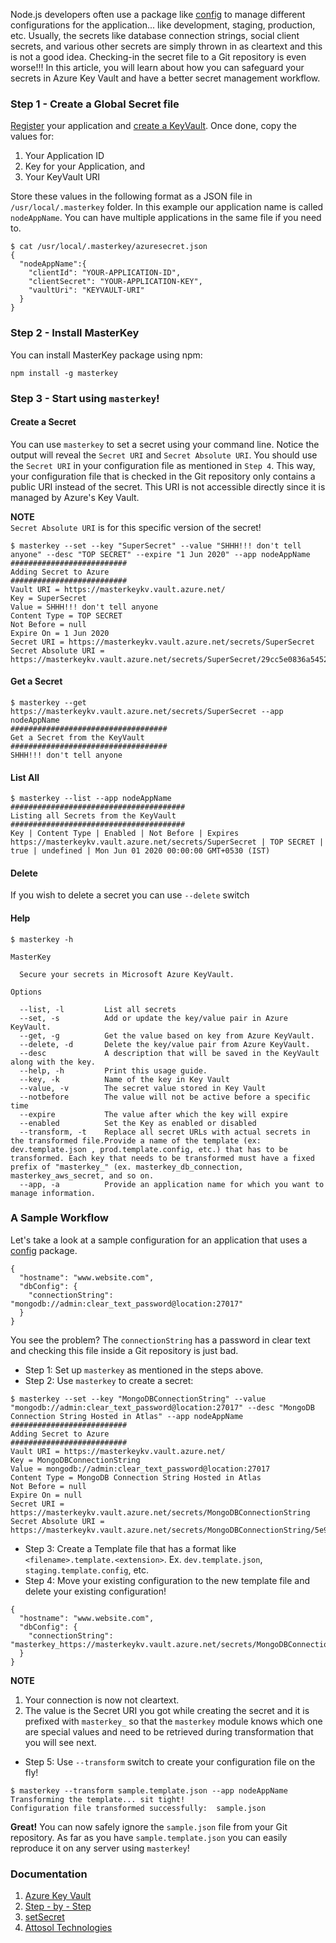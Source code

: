 Node.js developers often use a package like [config](https://www.npmjs.com/package/config) to manage different configurations for the application... like development, staging, production, etc. Usually, the secrets like database connection strings, social client secrets, and various other secrets are simply thrown in as cleartext and this is not a good idea. Checking-in the secret file to a Git repository is even worse!!! In this article, you will learn about how you can safeguard your secrets in Azure Key Vault and have a better secret management workflow.

### Step 1 - Create a Global Secret file
[Register](https://docs.microsoft.com/en-us/azure/key-vault/key-vault-get-started#a-idregisteraregister-an-application-with-azure-active-directory) your application and [create a KeyVault](https://docs.microsoft.com/en-us/azure/key-vault/key-vault-get-started). Once done, copy the values for:

1. Your Application ID
2. Key for your Application, and
3. Your KeyVault URI

Store these values in the following format as a JSON file in `/usr/local/.masterkey` folder. In this example our application name is called `nodeAppName`. You can have multiple applications in the same file if you need to.

```
$ cat /usr/local/.masterkey/azuresecret.json
{
  "nodeAppName":{
    "clientId": "YOUR-APPLICATION-ID",
    "clientSecret": "YOUR-APPLICATION-KEY",
    "vaultUri": "KEYVAULT-URI"
  }
}
```

### Step 2 - Install MasterKey
You can install MasterKey package using npm:
```
npm install -g masterkey
```
### Step 3 - Start using `masterkey`!
#### Create a Secret
You can use `masterkey` to set a secret using your command line. Notice the output will reveal the `Secret URI` and `Secret Absolute URI`. You should use the `Secret URI` in your configuration file as mentioned in `Step 4`. This way, your configuration file that is checked in the Git repository only contains a public URI instead of the secret. This URI is not accessible directly since it is managed by Azure's Key Vault.

**NOTE**  
`Secret Absolute URI` is for this specific version of the secret!

```
$ masterkey --set --key "SuperSecret" --value "SHHH!!! don't tell anyone" --desc "TOP SECRET" --expire "1 Jun 2020" --app nodeAppName
##########################
Adding Secret to Azure
##########################
Vault URI = https://masterkeykv.vault.azure.net/
Key = SuperSecret
Value = SHHH!!! don't tell anyone
Content Type = TOP SECRET
Not Before = null
Expire On = 1 Jun 2020
Secret URI = https://masterkeykv.vault.azure.net/secrets/SuperSecret
Secret Absolute URI = https://masterkeykv.vault.azure.net/secrets/SuperSecret/29cc5e0836a54524bc35d07c6f7d95c5
```
#### Get a Secret
```
$ masterkey --get https://masterkeykv.vault.azure.net/secrets/SuperSecret --app nodeAppName
###################################
Get a Secret from the KeyVault
###################################
SHHH!!! don't tell anyone
```
#### List All
```
$ masterkey --list --app nodeAppName
#######################################
Listing all Secrets from the KeyVault
#######################################
Key | Content Type | Enabled | Not Before | Expires
https://masterkeykv.vault.azure.net/secrets/SuperSecret | TOP SECRET | true | undefined | Mon Jun 01 2020 00:00:00 GMT+0530 (IST)
```
#### Delete
If you wish to delete a secret you can use `--delete` switch

#### Help
```
$ masterkey -h

MasterKey

  Secure your secrets in Microsoft Azure KeyVault. 

Options

  --list, -l         List all secrets                                                              
  --set, -s          Add or update the key/value pair in Azure KeyVault.                           
  --get, -g          Get the value based on key from Azure KeyVault.                               
  --delete, -d       Delete the key/value pair from Azure KeyVault.                                
  --desc             A description that will be saved in the KeyVault along with the key.          
  --help, -h         Print this usage guide.                                                       
  --key, -k          Name of the key in Key Vault                                                  
  --value, -v        The secret value stored in Key Vault                                          
  --notbefore        The value will not be active before a specific time                           
  --expire           The value after which the key will expire                                     
  --enabled          Set the Key as enabled or disabled                                            
  --transform, -t    Replace all secret URLs with actual secrets in the transformed file.Provide a name of the template (ex: dev.template.json , prod.template.config, etc.) that has to be transformed. Each key that needs to be transformed must have a fixed prefix of "masterkey_" (ex. masterkey_db_connection, masterkey_aws_secret, and so on.                                              
  --app, -a          Provide an application name for which you want to manage information.       
```

### A Sample Workflow
Let's take a look at a sample configuration for an application that uses a [config](https://www.npmjs.com/package/config) package.

```
{
  "hostname": "www.website.com",
  "dbConfig": {
    "connectionString": "mongodb://admin:clear_text_password@location:27017"
  }
}
```
You see the problem? The `connectionString` has a password in clear text and checking this file inside a Git repository is just bad. 

- Step 1: Set up `masterkey` as mentioned in the steps above.
- Step 2: Use `masterkey` to create a secret:
```
$ masterkey --set --key "MongoDBConnectionString" --value "mongodb://admin:clear_text_password@location:27017" --desc "MongoDB Connection String Hosted in Atlas" --app nodeAppName
##########################
Adding Secret to Azure
##########################
Vault URI = https://masterkeykv.vault.azure.net/
Key = MongoDBConnectionString
Value = mongodb://admin:clear_text_password@location:27017
Content Type = MongoDB Connection String Hosted in Atlas
Not Before = null
Expire On = null
Secret URI = https://masterkeykv.vault.azure.net/secrets/MongoDBConnectionString
Secret Absolute URI = https://masterkeykv.vault.azure.net/secrets/MongoDBConnectionString/5e97d2da953c4aa7b6b97c0f723c0e4a
```
- Step 3: Create a Template file that has a format like `<filename>.template.<extension>`. Ex. `dev.template.json`, `staging.template.config`, etc.
- Step 4: Move your existing configuration to the new template file and delete your existing configuration! 

```
{
  "hostname": "www.website.com",
  "dbConfig": {
    "connectionString": "masterkey_https://masterkeykv.vault.azure.net/secrets/MongoDBConnectionString"
  }
}
```
**NOTE**  
1. Your connection is now not cleartext.
2. The value is the Secret URI you got while creating the secret and it is prefixed with `masterkey_` so that the `masterkey` module knows which one are special values and need to be retrieved during transformation that you will see next.

- Step 5: Use `--transform` switch to create your configuration file on the fly!
```
$ masterkey --transform sample.template.json --app nodeAppName
Transforming the template... sit tight!
Configuration file transformed successfully:  sample.json
```

**Great!** You can now safely ignore the `sample.json` file from your Git repository. As far as you have `sample.template.json` you can easily reproduce it on any server using `masterkey`!

### Documentation
1. [Azure Key Vault](https://azure.microsoft.com/en-in/services/key-vault/)  
2. [Step - by - Step](https://blogs.technet.microsoft.com/kv/2015/06/02/azure-key-vault-step-by-step/)  
3. [setSecret](http://azure.github.io/azure-sdk-for-node/azure-keyvault/latest/KeyVaultClient.html#setSecret)  
4. [Attosol Technologies](https://www.attosol.com/tag/mean/)
